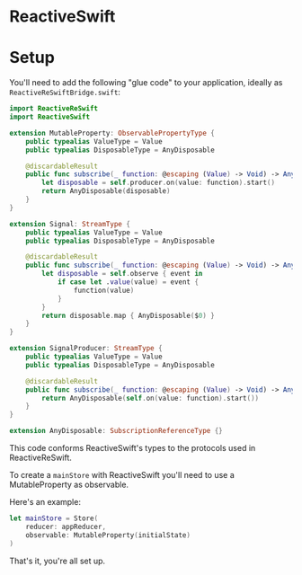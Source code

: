 # ReactiveSwift

# Setup

You'll need to add the following "glue code" to your application, ideally as `ReactiveReSwiftBridge.swift`:

```swift
import ReactiveReSwift
import ReactiveSwift

extension MutableProperty: ObservablePropertyType {
    public typealias ValueType = Value
    public typealias DisposableType = AnyDisposable

    @discardableResult
    public func subscribe(_ function: @escaping (Value) -> Void) -> AnyDisposable? {
        let disposable = self.producer.on(value: function).start()
        return AnyDisposable(disposable)
    }
}

extension Signal: StreamType {
    public typealias ValueType = Value
    public typealias DisposableType = AnyDisposable

    @discardableResult
    public func subscribe(_ function: @escaping (Value) -> Void) -> AnyDisposable? {
        let disposable = self.observe { event in
            if case let .value(value) = event {
                function(value)
            }
        }
        return disposable.map { AnyDisposable($0) }
    }
}

extension SignalProducer: StreamType {
    public typealias ValueType = Value
    public typealias DisposableType = AnyDisposable

    @discardableResult
    public func subscribe(_ function: @escaping (Value) -> Void) -> AnyDisposable {
        return AnyDisposable(self.on(value: function).start())
    }
}

extension AnyDisposable: SubscriptionReferenceType {}
```

This code conforms ReactiveSwift's types to the protocols used in ReactiveReSwift.

To create a `mainStore` with ReactiveSwift you'll need to use a MutableProperty as observable.

Here's an example:
```swift
let mainStore = Store(
    reducer: appReducer,
    observable: MutableProperty(initialState)
)
```

That's it, you're all set up.
